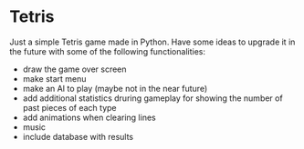 # Tetris

Just a simple Tetris game made in Python. Have some ideas to upgrade it in the future with some of the following functionalities:
 - draw the game over screen
 - make start menu
 - make an AI to play (maybe not in the near future)
 - add additional statistics druring gameplay for showing the number of past pieces of each type
 - add animations when clearing lines
 - music
 - include database with results

